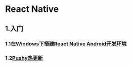 # React Native

## 1.入门

### 1.1[在Windows下搭建React Native Android开发环境](https://github.com/codingEcho/react-native-start/blob/master/Start%20React%20Native%20For%20Android%20On%20Windows%207.md)

### 1.2[Pushy热更新](https://github.com/codingEcho/react-native-start/blob/master/hot-update/reactnativecn/0-5.Pushy%E7%83%AD%E6%9B%B4%E6%96%B001-%E5%87%86%E5%A4%87%E5%B7%A5%E4%BD%9C.md)

